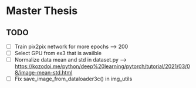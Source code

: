 # Master Thesis

## TODO 

- [ ] Train pix2pix network for more epochs --> 200
- [ ] Select GPU from ex3 that is availble
- [ ] Normalize data mean and std in dataset.py --> https://kozodoi.me/python/deep%20learning/pytorch/tutorial/2021/03/08/image-mean-std.html
- [ ] Fix save_image_from_dataloader3c() in img_utils
